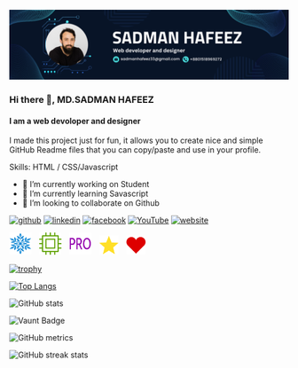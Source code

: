 ![I am a web devoloper ](https://github.com/Hafeezsde/Hafeezsde/blob/main/Navy%20Blue%20Geometric%20Technology%20LinkedIn%20Banner.png)

### Hi there 👋, MD.SADMAN HAFEEZ
#### I am a web devoloper and designer 


I made this project just for fun, it allows you to create nice and simple GitHub Readme files that you can copy/paste and use in your profile.

Skills: HTML / CSS/Javascript

- 🔭 I’m currently working on Student 
- 🌱 I’m currently learning Savascript 
- 👯 I’m looking to collaborate on Github 


[<img src='https://cdn.jsdelivr.net/npm/simple-icons@3.0.1/icons/github.svg' alt='github' height='40'>](https://github.com/github)  [<img src='https://cdn.jsdelivr.net/npm/simple-icons@3.0.1/icons/linkedin.svg' alt='linkedin' height='40'>](https://www.linkedin.com/in/linkedln/)  [<img src='https://cdn.jsdelivr.net/npm/simple-icons@3.0.1/icons/facebook.svg' alt='facebook' height='40'>](https://www.facebook.com/facebook.com)  [<img src='https://cdn.jsdelivr.net/npm/simple-icons@3.0.1/icons/youtube.svg' alt='YouTube' height='40'>](https://www.youtube.com/channel/youtube)  [<img src='https://cdn.jsdelivr.net/npm/simple-icons@3.0.1/icons/icloud.svg' alt='website' height='40'>](www.potroprokash.com)  

<a href='https://archiveprogram.github.com/'><img src='https://raw.githubusercontent.com/acervenky/animated-github-badges/master/assets/acbadge.gif' width='40' height='40'></a> <a href='https://docs.github.com/en/developers'><img src='https://raw.githubusercontent.com/acervenky/animated-github-badges/master/assets/devbadge.gif' width='40' height='40'></a> <a href='https://github.com/pricing'><img src='https://raw.githubusercontent.com/acervenky/animated-github-badges/master/assets/pro.gif' width='40' height='40'></a> <a href='https://stars.github.com/'><img src='https://raw.githubusercontent.com/acervenky/animated-github-badges/master/assets/starbadge.gif' width='35' height='35'></a> <a href='https://docs.github.com/en/github/supporting-the-open-source-community-with-github-sponsors'><img src='https://raw.githubusercontent.com/acervenky/animated-github-badges/master/assets/sponsorbadge.gif' width='35' height='35'></a> 

[![trophy](https://github-profile-trophy.vercel.app/?username=github)](https://github.com/ryo-ma/github-profile-trophy)

[![Top Langs](https://github-readme-stats.vercel.app/api/top-langs/?username=github)](https://github.com/anuraghazra/github-readme-stats)

![GitHub stats](https://github-readme-stats.vercel.app/api?username=github&show_icons=true&count_private=true)  

![Vaunt Badge](https://api.vaunt.dev/v1/github/entities/github/contributions?format=svg&private=true)  

![GitHub metrics](https://metrics.lecoq.io/github)  

![GitHub streak stats](https://streak-stats.demolab.com/?user=github)  

